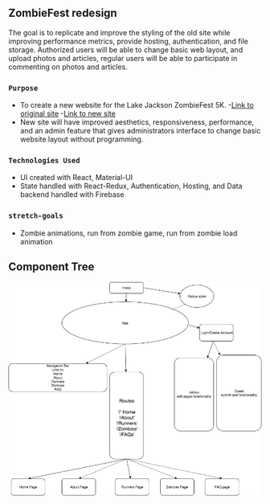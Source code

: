## ZombieFest redesign
The goal is to replicate and improve the styling of the old site while improving performance metrics, provide hosting, authentication, and file storage. Authorized users will be able to change basic web layout, and upload photos and articles, regular users will be able to participate in commenting on photos and articles. 

### `Purpose`
- To create a new website for the Lake Jackson ZombieFest 5K.
-[Link to original site](https://zombiefest.org/)
-[Link to new site](https://zombiefestlj.firebaseapp.com/)
- New site will have improved aesthetics, responsiveness, performance, and an admin feature that gives administrators interface to change basic website layout without programming.
### `Technologies Used`
- UI created with React, Material-UI
- State handled with React-Redux, Authentication, Hosting, and Data backend handled with Firebase

### `stretch-goals`
- Zombie animations, run from zombie game, run from zombie load animation

## Component Tree

![image of component tree](capstone-component-tree.png)
